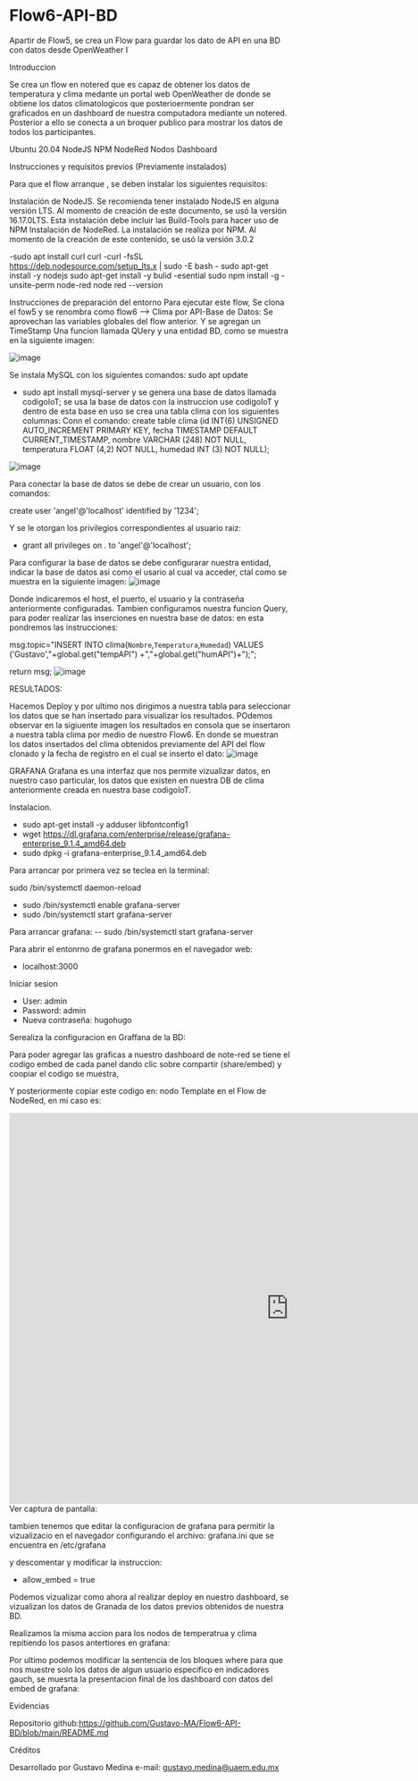 # Flow6-API-BD
Apartir de Flow5, se crea un Flow para guardar los dato de API en una BD con datos desde OpenWeather I

Introduccion

Se crea un flow en notered que es capaz de obtener los datos de temperatura y clima medante un portal web OpenWeather de donde se obtiene los datos climatologicos que posterioermente pondran ser graficados en un dashboard de nuestra computadora mediante un notered. Posterior a ello se conecta a un broquer publico para mostrar los datos de todos los participantes.

Ubuntu 20.04 NodeJS NPM NodeRed Nodos Dashboard

Instrucciones y requisitos previos (Previamente instalados)

Para que el flow arranque , se deben instalar los siguientes requisitos:

Instalación de NodeJS. Se recomienda tener instalado NodeJS en alguna versión LTS. Al momento de creación de este documento, se usó la versión 16.17.0LTS. Esta instalación debe incluir las Build-Tools para hacer uso de NPM Instalación de NodeRed. La instalación se realiza por NPM. Al momento de la creación de este contenido, se usó la versión 3.0.2

-sudo apt install curl curl -curl -fsSL https://deb.nodesource.com/setup_lts.x | sudo -E bash - sudo apt-get install -y nodejs sudo apt-get install -y bulid -esential sudo npm install -g -unsite-perm node-red node red --version

Instrucciones de preparación del entorno Para ejecutar este flow, Se clona el fow5 y se renombra como flow6 --> Clima por API-Base de Datos: 
Se aprovechan las variables globales del flow anterior.
Y se agregan un TimeStamp  Una funcion llamada QUery y una entidad BD, como se muestra en la siguiente imagen:


![image](https://user-images.githubusercontent.com/111370930/189792013-65c089f1-aceb-4814-8b2c-6daf5a36f0a1.png)


Se instala MySQL
con los siguientes comandos:
sudo apt update
- sudo apt install mysql-server
y se genera una base de datos llamada codigoIoT;
se usa la base de datos con la instruccion use codigoIoT
y dentro de  esta base en uso se crea una tabla clima con los siguientes columnas:
Conn el comando:
create table clima (id INT(6) UNSIGNED AUTO_INCREMENT PRIMARY KEY, fecha TIMESTAMP DEFAULT CURRENT_TIMESTAMP, nombre VARCHAR (248) NOT NULL, temperatura FLOAT (4,2) NOT NULL, humedad INT (3) NOT NULL);

![image](https://user-images.githubusercontent.com/111370930/189792114-978cde60-3d4e-4fcc-b847-e091abfcd36f.png)

Para conectar  la base de datos se debe de crear un usuario, con los comandos:

create user 'angel'@'localhost' identified by '1234';

Y se le otorgan los privilegios correspondientes al usuario raiz:
- grant all privileges on *.* to 'angel'@'localhost';

Para configurar la base de datos se debe configurarar nuestra entidad, indicar la base de datos asi como el usario al cual va acceder, ctal como se muestra en la siguiente imagen:
![image](https://user-images.githubusercontent.com/111370930/189792802-ed67548e-c0ee-455a-bd94-45daf0c797ae.png)

Donde indicaremos el host, el puerto, el usuario y la contraseña anteriormente configuradas.
Tambien configuramos nuestra funcion Query, para poder realizar las inserciones en nuestra base de datos: en esta pondremos las instrucciones:

msg.topic="INSERT INTO clima(`Nombre`,`Temperatura`,`Humedad`) VALUES ('Gustavo',"+global.get("tempAPI") +","+global.get("humAPI")+");";

return msg;
![image](https://user-images.githubusercontent.com/111370930/189793240-50cb6ff5-ed11-40c0-9eba-ea3a5b1e6efa.png)

RESULTADOS:

Hacemos Deploy y por ultimo nos dirigimos a nuestra tabla para seleccionar los datos que se han insertado para visualizar los resultados.
POdemos observar en la sigiuente imagen los resultados en consola que se insertaron  a nuestra tabla clima por medio de nuestro Flow6.
En donde se muestran los datos insertados del clima obtenidos previamente del API del flow clonado y la fecha de registro en el cual se inserto
el dato:
![image](https://user-images.githubusercontent.com/111370930/189793688-1a96f80d-0f34-42c3-8d4e-9916e284b686.png)


GRAFANA
Grafana es una interfaz que nos permite  vizualizar datos, en nuestro caso particular, los datos que existen en nuestra DB de clima anteriormente creada en nuestra base codigoIoT.

Instalacion.

- sudo apt-get install -y adduser libfontconfig1
- wget https://dl.grafana.com/enterprise/release/grafana-enterprise_9.1.4_amd64.deb
- sudo dpkg -i grafana-enterprise_9.1.4_amd64.deb

Para arrancar por primera vez se teclea en la terminal:

sudo /bin/systemctl daemon-reload
- sudo /bin/systemctl enable grafana-server
- sudo /bin/systemctl start grafana-server

Para arrancar grafana:
-- sudo /bin/systemctl start grafana-server

Para abrir el entonrno de grafana ponermos en el navegador web:
- localhost:3000

Iniciar sesion
- User: admin
- Password: admin
- Nueva contraseña: hugohugo

Serealiza la configuracion en Graffana de la BD:


Para poder agregar las graficas a nuestro dashboard de note-red se tiene el codigo embed de cada panel
dando clic sobre compartir (share/embed) y coopiar el codigo se muestra,

Y posteriormente copiar este codigo en: nodo Template en el Flow de NodeRed, en mi caso es:

<iframe src="http://localhost:3000/d-solo/uS4153MVz/climaporapi?-orgId=1&from=1662996598509&to=1663082998509&panelId=2"width="1000" height="700" frameborder="0"></iframe>
Ver captura de pantalla:


tambien  tenemos que editar la configuracion de grafana para permitir la vizualizacio en el navegador configurando el archivo:
 grafana.ini que se encuentra en /etc/grafana

y descomentar y modificar la instruccion:

- allow_embed = true



Podemos vizualizar como ahora al realizar deploy en nuestro dashboard, se vizualizan los datos de Granada de los datos previos obtenidos de nuestra BD.


Realizamos la misma accion para los nodos de temperatrua y clima repitiendo los pasos antertiores en grafana:

Por ultimo podemos modificar la sentencia de los bloques where para que nos muestre solo los datos de algun usuario especifico en indicadores gauch,
se muesrta la presentacion final de los dashboard con datos del embed de grafana:





Evidencias

Repositorio github:https://github.com/Gustavo-MA/Flow6-API-BD/blob/main/README.md

Créditos

Desarrollado por Gustavo Medina e-mail: gustavo.medina@uaem.edu.mx

